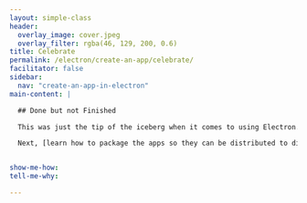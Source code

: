 ```yaml
---
layout: simple-class
header:
  overlay_image: cover.jpeg
  overlay_filter: rgba(46, 129, 200, 0.6)
title: Celebrate
permalink: /electron/create-an-app/celebrate/
facilitator: false
sidebar:
  nav: "create-an-app-in-electron"
main-content: |

  ## Done but not Finished

  This was just the tip of the iceberg when it comes to using Electron.

  Next, [learn how to package the apps so they can be distributed to different operating systems](../../package-your-app/) and explore the [electron community](https://electron.atom.io/community/).


show-me-how:
tell-me-why:

---
```

